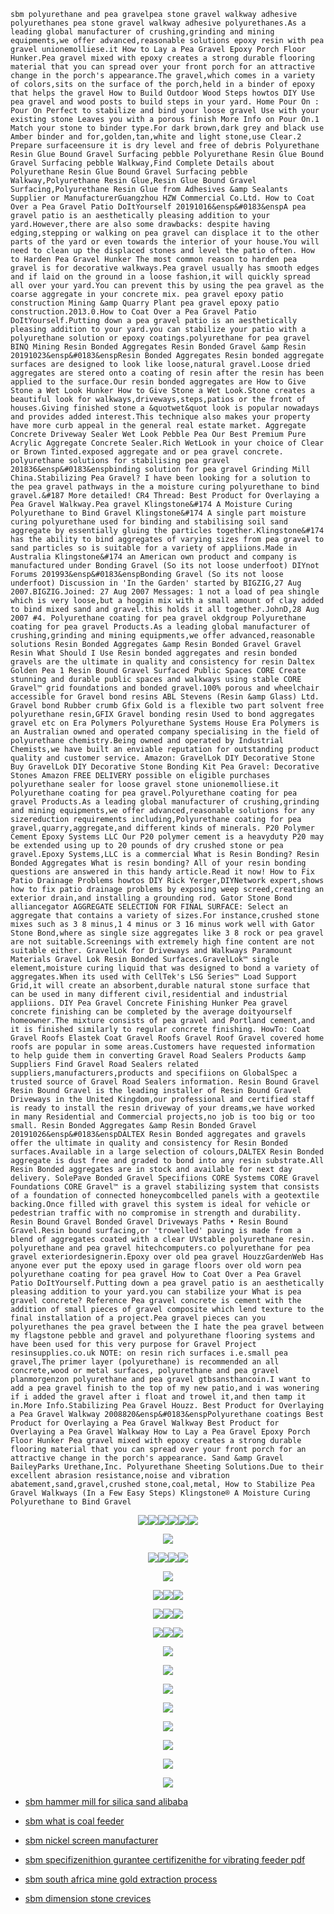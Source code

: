 
```
sbm polyurethane and pea gravelpea stone gravel walkway adhesive polyurethanes pea stone gravel walkway adhesive polyurethanes.As a leading global manufacturer of crushing,grinding and mining equipments,we offer advanced,reasonable solutions epoxy resin with pea gravel unionemolliese.it How to Lay a Pea Gravel Epoxy Porch Floor Hunker.Pea gravel mixed with epoxy creates a strong durable flooring material that you can spread over your front porch for an attractive change in the porch's appearance.The gravel,which comes in a variety of colors,sits on the surface of the porch,held in a binder of epoxy that helps the gravel How to Build Outdoor Wood Steps howtos DIY Use pea gravel and wood posts to build steps in your yard. Home Pour On : Pour On Perfect to stabilize and bind your loose gravel Use with your existing stone Leaves you with a porous finish More Info on Pour On.1 Match your stone to binder type.For dark brown,dark grey and black use Amber binder and for,golden,tan,white and light stone,use Clear.2 Prepare surfaceensure it is dry level and free of debris Polyurethane Resin Glue Bound Gravel Surfacing pebble Polyurethane Resin Glue Bound Gravel Surfacing pebble Walkway,Find Complete Details about Polyurethane Resin Glue Bound Gravel Surfacing pebble Walkway,Polyurethane Resin Glue,Resin Glue Bound Gravel Surfacing,Polyurethane Resin Glue from Adhesives &amp Sealants Supplier or ManufacturerGuangzhou HZW Commercial Co.Ltd. How to Coat Over a Pea Gravel Patio DoItYourself 20191016&ensp&#0183&enspA pea gravel patio is an aesthetically pleasing addition to your yard.However,there are also some drawbacks: despite having edging,stepping or walking on pea gravel can displace it to the other parts of the yard or even towards the interior of your house.You will need to clean up the displaced stones and level the patio often. How to Harden Pea Gravel Hunker The most common reason to harden pea gravel is for decorative walkways.Pea gravel usually has smooth edges and if laid on the ground in a loose fashion,it will quickly spread all over your yard.You can prevent this by using the pea gravel as the coarse aggregate in your concrete mix. pea gravel epoxy patio construction Mining &amp Quarry Plant pea gravel epoxy patio construction.2013.0.How to Coat Over a Pea Gravel Patio DoItYourself.Putting down a pea gravel patio is an aesthetically pleasing addition to your yard.you can stabilize your patio with a polyurethane solution or epoxy coatings.polyurethane for pea gravel BINQ Mining Resin Bonded Aggregates Resin Bonded Gravel &amp Resin 20191023&ensp&#0183&enspResin Bonded Aggregates Resin bonded aggregate surfaces are designed to look like loose,natural gravel.Loose dried aggregates are stered onto a coating of resin after the resin has been applied to the surface.Our resin bonded aggregates are How to Give Stone a Wet Look Hunker How to Give Stone a Wet Look.Stone creates a beautiful look for walkways,driveways,steps,patios or the front of houses.Giving finished stone a &quotwet&quot look is popular nowadays and provides added interest.This technique also makes your property have more curb appeal in the general real estate market. Aggregate Concrete Driveway Sealer Wet Look Pebble Pea Our Best Premium Pure Acrylic Aggregate Concrete Sealer.Rich WetLook in your choice of Clear or Brown Tinted.exposed aggregate and or pea gravel concrete. polyurethane solutions for stabilising pea gravel 201836&ensp&#0183&enspbinding solution for pea gravel Grinding Mill China.Stabilizing Pea Gravel? I have been looking for a solution to the pea gravel pathways in the a moisture curing polyurethane to bind gravel.&#187 More detailed! CR4 Thread: Best Product for Overlaying a Pea Gravel Walkway.Pea gravel Klingstone&#174 A Moisture Curing Polyurethane to Bind Gravel Klingstone&#174 A single part moisture curing polyurethane used for binding and stabilising soil sand aggregate by essentially gluing the particles together.Klingstone&#174 has the ability to bind aggregates of varying sizes from pea gravel to sand particles so is suitable for a variety of appliions.Made in Australia Klingstone&#174 an American own product and company is manufactured under Bonding Gravel (So its not loose underfoot) DIYnot Forums 201993&ensp&#0183&enspBonding Gravel (So its not loose underfoot) Discussion in 'In the Garden' started by BIGZIG,27 Aug 2007.BIGZIG.Joined: 27 Aug 2007 Messages: 1 not a load of pea shingle which is very loose,but a hoggin mix with a small amount of clay added to bind mixed sand and gravel.this holds it all together.JohnD,28 Aug 2007 #4. Polyurethane coating for pea gravel okdgroup Polyurethane coating for pea gravel Products.As a leading global manufacturer of crushing,grinding and mining equipments,we offer advanced,reasonable solutions Resin Bonded Aggregates &amp Resin Bonded Gravel Gravel Resin What Should I Use Resin bonded aggregates and resin bonded gravels are the ultimate in quality and consistency for resin Daltex Golden Pea 1 Resin Bound Gravel Surfaced Public Spaces CORE Create stunning and durable public spaces and walkways using stable CORE Gravel™ grid foundations and bonded gravel.100% porous and wheelchair accessible for Gravel bond resins ABL Stevens (Resin &amp Glass) Ltd. Gravel bond Rubber crumb Gfix Gold is a flexible two part solvent free polyurethane resin,GFIX Gravel bonding resin Used to bond aggregates gravel etc on Era Polymers Polyurethane Systems House Era Polymers is an Australian owned and operated company specialising in the field of polyurethane chemistry.Being owned and operated by Industrial Chemists,we have built an enviable reputation for outstanding product quality and customer service. Amazon: GravelLok DIY Decorative Stone Buy GravelLok DIY Decorative Stone Bonding Kit Pea Gravel: Decorative Stones Amazon FREE DELIVERY possible on eligible purchases polyurethane sealer for loose gravel stone unionemolliese.it Polyurethane coating for pea gravel.Polyurethane coating for pea gravel Products.As a leading global manufacturer of crushing,grinding and mining equipments,we offer advanced,reasonable solutions for any sizereduction requirements including,Polyurethane coating for pea gravel,quarry,aggregate,and different kinds of minerals. P20 Polymer Cement Epoxy Systems LLC Our P20 polymer cement is a heavyduty P20 may be extended using up to 20 pounds of dry crushed stone or pea gravel.Epoxy Systems,LLC is a commercial What is Resin Bonding? Resin Bonded Aggregates What is resin bonding? All of your resin bonding questions are answered in this handy article.Read it now! How to Fix Patio Drainage Problems howtos DIY Rick Yerger,DIYNetwork expert,shows how to fix patio drainage problems by exposing weep screed,creating an exterior drain,and installing a grounding rod. Gator Stone Bond alliancegator AGGREGATE SELECTION FOR FINAL SURFACE: Select an aggregate that contains a variety of sizes.For instance,crushed stone mixes such as 3 8 minus,1 4 minus or 3 16 minus work well with Gator Stone Bond,where as single size aggregates like 3 8 rock or pea gravel are not suitable.Screenings with extremely high fine content are not suitable either. GravelLok for Driveways and Walkways Paramount Materials Gravel Lok Resin Bonded Surfaces.GravelLok™ single element,moisture curing liquid that was designed to bond a variety of aggregates.When its used with CellTek's LSG Series™ Load Support Grid,it will create an absorbent,durable natural stone surface that can be used in many different civil,residential and industrial appliions. DIY Pea Gravel Concrete Finishing Hunker Pea gravel concrete finishing can be completed by the average doityourself homeowner.The mixture consists of pea gravel and Portland cement,and it is finished similarly to regular concrete finishing. HowTo: Coat Gravel Roofs Elastek Coat Gravel Roofs Gravel Roof Gravel covered home roofs are popular in some areas.Customers have requested information to help guide them in converting Gravel Road Sealers Products &amp Suppliers Find Gravel Road Sealers related suppliers,manufacturers,products and specifiions on GlobalSpec a trusted source of Gravel Road Sealers information. Resin Bound Gravel Resin Bound Gravel is the leading installer of Resin Bound Gravel Driveways in the United Kingdom,our professional and certified staff is ready to install the resin driveway of your dreams,we have worked in many Residential and Commercial projects,no job is too big or too small. Resin Bonded Aggregates &amp Resin Bonded Gravel 20191026&ensp&#0183&enspDALTEX Resin Bonded aggregates and gravels offer the ultimate in quality and consistency for Resin Bonded surfaces.Available in a large selection of colours,DALTEX Resin Bonded aggregate is dust free and graded to bond into any resin substrate.All Resin Bonded aggregates are in stock and available for next day delivery. SolePave Bonded Gravel Specifiions CORE Systems CORE Gravel Foundations CORE Gravel™ is a gravel stabilizing system that consists of a foundation of connected honeycombcelled panels with a geotextile backing.Once filled with gravel this system is ideal for vehicle or pedestrian traffic with no compromise in strength and durability. Resin Bound Gravel Bonded Gravel Driveways Paths • Resin Bound Gravel.Resin bound surfacing,or 'trowelled' paving is made from a blend of aggregates coated with a clear UVstable polyurethane resin. polyurethane and pea gravel hitechcomputers.co polyurethane for pea gravel exteriordesignerin.Epoxy over old pea gravel HouzzGardenWeb Has anyone ever put the epoxy used in garage floors over old worn pea polyurethane coating for pea gravel How to Coat Over a Pea Gravel Patio DoItYourself.Putting down a pea gravel patio is an aesthetically pleasing addition to your yard.you can stabilize your What is pea gravel concrete? Reference Pea gravel concrete is cement with the addition of small pieces of gravel composite which lend texture to the final installation of a project.Pea gravel pieces can you polyurethanes the pea gravel between the I hate the pea gravel between my flagstone pebble and gravel and polyurethane flooring systems and have been used for this very purpose for Gravel Project resinsupplies.co.uk NOTE: on resin rich surfaces i.e.small pea gravel,The primer layer (polyurethane) is recommended an all concrete,wood or metal surfaces, polyurethane and pea gravel planmorgenzon polyurethane and pea gravel gtbsansthancoin.I want to add a pea gravel finish to the top of my new patio,and i was wonering if i added the gravel after i float and trowel it,and then tamp it in.More Info.Stabilizing Pea Gravel Houzz. Best Product for Overlaying a Pea Gravel Walkway 2008820&ensp&#0183&enspPolyurethane coatings Best Product for Overlaying a Pea Gravel Walkway Best Product for Overlaying a Pea Gravel Walkway How to Lay a Pea Gravel Epoxy Porch Floor Hunker Pea gravel mixed with epoxy creates a strong durable flooring material that you can spread over your front porch for an attractive change in the porch's appearance. Sand &amp Gravel BaileyParks Urethane,Inc. Polyurethane Sheeting Solutions.Due to their excellent abrasion resistance,noise and vibration abatement,sand,gravel,crushed stone,coal,metal, How to Stabilize Pea Gravel Walkways (In a Few Easy Steps) Klingstone® A Moisture Curing Polyurethane to Bind Gravel 
```

<div align="center">
  
<a rel="nofollow" href="https://m.shibang-china.com?f=github&k=sbm+polyurethane+and+pea+gravel"><img src="https://static.shibang-china.com/en/l.png"></a><img src="https://static.shibang-china.com/en/hw.png"><a rel="nofollow" href="https://m.shibang-china.com/product/?f=github&k=sbm+polyurethane+and+pea+gravel"><img src="https://static.shibang-china.com/en/p.png"></a><a rel="nofollow" href="https://m.shibang-china.com/cases/?f=github&k=sbm+polyurethane+and+pea+gravel"><img src="https://static.shibang-china.com/en/c.png"></a><a rel="nofollow" href="https://m.shibang-china.com/news/?f=github&k=sbm+polyurethane+and+pea+gravel"><img src="https://static.shibang-china.com/en/n.png"></a><a rel="nofollow" href="https://m.shibang-china.com?f=github&k=sbm+polyurethane+and+pea+gravel"><img src="https://static.shibang-china.com/en/m.png"></a>

<a rel="nofollow" href="https://m.shibang-china.com/product/?f=github&k=sbm+polyurethane+and+pea+gravel"><img src="https://static.shibang-china.com/en/b.jpg"></a>
  
<a rel="nofollow" href="https://m.shibang-china.com/solution-aggregate.html?f=github&k=sbm+polyurethane+and+pea+gravel"><img src="https://static.shibang-china.com/en/a.jpg"></a><a rel="nofollow" href="https://m.shibang-china.com/solution-mine.html?f=github&k=sbm+polyurethane+and+pea+gravel"><img src="https://static.shibang-china.com/en/m.jpg"></a><a rel="nofollow" href="https://m.shibang-china.com/solution-mill.html?f=github&k=sbm+polyurethane+and+pea+gravel"><img src="https://static.shibang-china.com/en/g.jpg"></a><a rel="nofollow" href="https://m.shibang-china.com/solution-epc.html?f=github&k=sbm+polyurethane+and+pea+gravel"><img src="https://static.shibang-china.com/en/e.jpg"></a>

<a rel="nofollow" href="https://m.shibang-china.com/product/?f=github&k=sbm+polyurethane+and+pea+gravel"><img src="https://static.shibang-china.com/en/a-p.png"></a>

<a rel="nofollow" href="https://m.shibang-china.com/product/crusher/c6x.html?f=github&k=sbm+polyurethane+and+pea+gravel"><img src="https://static.shibang-china.com/en/j.jpg"></a><a rel="nofollow" href="https://m.shibang-china.com/product/crusher/ci5x.html?f=github&k=sbm+polyurethane+and+pea+gravel"><img src="https://static.shibang-china.com/en/i.jpg"></a><a rel="nofollow" href="https://m.shibang-china.com/product/crusher/hst.html?f=github&k=sbm+polyurethane+and+pea+gravel"><img src="https://static.shibang-china.com/en/c.jpg"></a>

<a rel="nofollow" href="https://m.shibang-china.com/product/mill/mtw.html?f=github&k=sbm+polyurethane+and+pea+gravel"><img src="https://static.shibang-china.com/en/mtw.jpg"></a><a rel="nofollow" href="https://m.shibang-china.com/product/mill/scm.html?f=github&k=sbm+polyurethane+and+pea+gravel"><img src="https://static.shibang-china.com/en/scm.jpg"></a><a rel="nofollow" href="https://m.shibang-china.com/product/mill/lm.html?f=github&k=sbm+polyurethane+and+pea+gravel"><img src="https://static.shibang-china.com/en/lm.jpg"></a>

<a rel="nofollow" href="https://m.shibang-china.com/product/sand/vsi6x.html?f=github&k=sbm+polyurethane+and+pea+gravel"><img src="https://static.shibang-china.com/en/6x.jpg"></a><a rel="nofollow" href="https://m.shibang-china.com/product/sand/vu.html?f=github&k=sbm+polyurethane+and+pea+gravel"><img src="https://static.shibang-china.com/en/vu.jpg"></a><a rel="nofollow" href="https://m.shibang-china.com/product/mobile/klun.html?f=github&k=sbm+polyurethane+and+pea+gravel"><img src="https://static.shibang-china.com/en/k.jpg"></a>

<a rel="nofollow" href="https://m.shibang-china.com/cases/?f=github&k=sbm+polyurethane+and+pea+gravel"><img src="https://static.shibang-china.com/en/case.png"></a>

<a rel="nofollow" href="https://m.shibang-china.com/cases/aggregate/202.html?f=github&k=sbm+polyurethane+and+pea+gravel"><img src="https://static.shibang-china.com/en/c-1.jpg"></a>

<a rel="nofollow" href="https://m.shibang-china.com/cases/aggregate/203.html?f=github&k=sbm+polyurethane+and+pea+gravel"><img src="https://static.shibang-china.com/en/c-2.jpg"></a>

<a rel="nofollow" href="https://m.shibang-china.com/cases/mill/123.html?f=github&k=sbm+polyurethane+and+pea+gravel"><img src="https://static.shibang-china.com/en/c-3.jpg"></a>

<a rel="nofollow" href="https://m.shibang-china.com/contact_us.html?f=github&k=sbm+polyurethane+and+pea+gravel"><img src="https://static.shibang-china.com/en/contact.png"></a>

<a rel="nofollow" href="https://swt.shibang-china.com/?f=github&k=sbm+polyurethane+and+pea+gravel"><img src="https://static.shibang-china.com/en/chat.png"></a>

<a rel="nofollow" href="https://whatsapp.shibangsoft.com/WhatsApp.php?f=github&k=sbm+polyurethane+and+pea+gravel"><img src="https://static.shibang-china.com/en/whatsapp.png"></a>

<a rel="nofollow" href="https://m.shibang-china.com/?f=github&k=sbm+polyurethane+and+pea+gravel"><img src="https://static.shibang-china.com/en/website.png"></a>

</div>


* [sbm hammer mill for silica sand alibaba](sbm%20hammer%20mill%20for%20silica%20sand%20alibaba.md)

* [sbm what is coal feeder](sbm%20what%20is%20coal%20feeder.md)

* [sbm nickel screen manufacturer](sbm%20nickel%20screen%20manufacturer.md)

* [sbm specifizenithion gurantee certifizenithe for vibrating feeder pdf](sbm%20specifizenithion%20gurantee%20certifizenithe%20for%20vibrating%20feeder%20pdf.md)

* [sbm south africa mine gold extraction process](sbm%20south%20africa%20mine%20gold%20extraction%20process.md)

* [sbm dimension stone crevices](sbm%20dimension%20stone%20crevices.md)